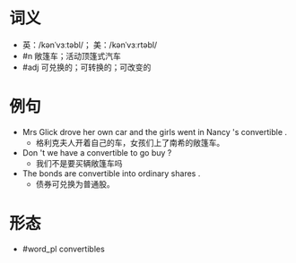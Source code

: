 # 词义
- 英：/kənˈvɜːtəbl/； 美：/kənˈvɜːrtəbl/
- #n 敞篷车；活动顶篷式汽车
- #adj 可兑换的；可转换的；可改变的
# 例句
- Mrs Glick drove her own car and the girls went in Nancy 's convertible .
	- 格利克夫人开着自己的车，女孩们上了南希的敞篷车。
- Don 't we have a convertible to go buy ?
	- 我们不是要买辆敞篷车吗
- The bonds are convertible into ordinary shares .
	- 债券可兑换为普通股。
# 形态
- #word_pl convertibles

